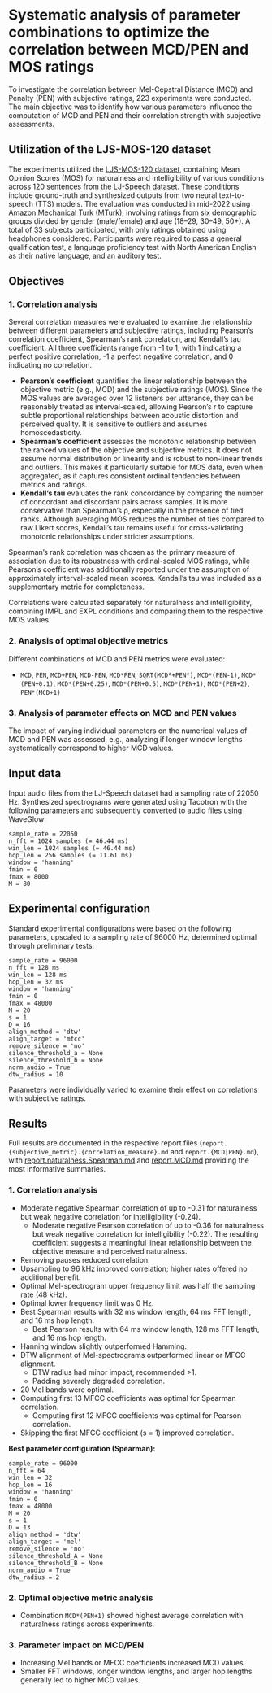 # Systematic analysis of parameter combinations to optimize the correlation between MCD/PEN and MOS ratings

To investigate the correlation between Mel-Cepstral Distance (MCD) and Penalty (PEN) with subjective ratings, 223 experiments were conducted. The main objective was to identify how various parameters influence the computation of MCD and PEN and their correlation strength with subjective assessments.

## Utilization of the LJS-MOS-120 dataset

The experiments utilized the [LJS-MOS-120 dataset](https://huggingface.co/datasets/stefantaubert/ljs-mos-120), containing Mean Opinion Scores (MOS) for naturalness and intelligibility of various conditions across 120 sentences from the [LJ-Speech dataset](https://keithito.com/LJ-Speech-Dataset). These conditions include ground-truth and synthesized outputs from two neural text-to-speech (TTS) models. The evaluation was conducted in mid-2022 using [Amazon Mechanical Turk (MTurk)](https://www.mturk.com), involving ratings from six demographic groups divided by gender (male/female) and age (18–29, 30–49, 50+). A total of 33 subjects participated, with only ratings obtained using headphones considered. Participants were required to pass a general qualification test, a language proficiency test  with North American English as their native language, and an auditory test.

## Objectives

### 1. Correlation analysis

Several correlation measures were evaluated to examine the relationship between different parameters and subjective ratings, including Pearson’s correlation coefficient, Spearman’s rank correlation, and Kendall’s tau coefficient. All three coefficients range from -1 to 1, with 1 indicating a perfect positive correlation, -1 a perfect negative correlation, and 0 indicating no correlation.

- **Pearson’s coefficient** quantifies the linear relationship between the objective metric (e.g., MCD) and the subjective ratings (MOS). Since the MOS values are averaged over 12 listeners per utterance, they can be reasonably treated as interval-scaled, allowing Pearson’s r to capture subtle proportional relationships between acoustic distortion and perceived quality. It is sensitive to outliers and assumes homoscedasticity.
- **Spearman’s coefficient** assesses the monotonic relationship between the ranked values of the objective and subjective metrics. It does not assume normal distribution or linearity and is robust to non-linear trends and outliers. This makes it particularly suitable for MOS data, even when aggregated, as it captures consistent ordinal tendencies between metrics and ratings.
- **Kendall’s tau** evaluates the rank concordance by comparing the number of concordant and discordant pairs across samples. It is more conservative than Spearman’s ρ, especially in the presence of tied ranks. Although averaging MOS reduces the number of ties compared to raw Likert scores, Kendall’s tau remains useful for cross-validating monotonic relationships under stricter assumptions.

Spearman’s rank correlation was chosen as the primary measure of association due to its robustness with ordinal-scaled MOS ratings, while Pearson’s coefficient was additionally reported under the assumption of approximately interval-scaled mean scores. Kendall’s tau was included as a supplementary metric for completeness.

Correlations were calculated separately for naturalness and intelligibility, combining IMPL and EXPL conditions and comparing them to the respective MOS values.

### 2. Analysis of optimal objective metrics

Different combinations of MCD and PEN metrics were evaluated:

- `MCD`, `PEN`, `MCD+PEN`, `MCD-PEN`, `MCD*PEN`, `SQRT(MCD²+PEN²)`, `MCD*(PEN-1)`, `MCD*(PEN+0.1)`, `MCD*(PEN+0.25)`, `MCD*(PEN+0.5)`, `MCD*(PEN+1)`, `MCD*(PEN+2)`, `PEN*(MCD+1)`

### 3. Analysis of parameter effects on MCD and PEN values

The impact of varying individual parameters on the numerical values of MCD and PEN was assessed, e.g., analyzing if longer window lengths systematically correspond to higher MCD values.

## Input data

Input audio files from the LJ-Speech dataset had a sampling rate of 22050 Hz. Synthesized spectrograms were generated using Tacotron with the following parameters and subsequently converted to audio files using WaveGlow:

```
sample_rate = 22050
n_fft = 1024 samples (= 46.44 ms)
win_len = 1024 samples (= 46.44 ms)
hop_len = 256 samples (= 11.61 ms)
window = 'hanning'
fmin = 0
fmax = 8000
M = 80
```

## Experimental configuration

Standard experimental configurations were based on the following parameters, upscaled to a sampling rate of 96000 Hz, determined optimal through preliminary tests:

```
sample_rate = 96000
n_fft = 128 ms
win_len = 128 ms
hop_len = 32 ms
window = 'hanning'
fmin = 0
fmax = 48000
M = 20
s = 1
D = 16
align_method = 'dtw'
align_target = 'mfcc'
remove_silence = 'no'
silence_threshold_a = None
silence_threshold_b = None
norm_audio = True
dtw_radius = 10
```

Parameters were individually varied to examine their effect on correlations with subjective ratings.

## Results

Full results are documented in the respective report files (`report.{subjective_metric}.{correlation_measure}.md` and `report.{MCD|PEN}.md`), with [report.naturalness.Spearman.md](https://github.com/stefantaubert/mel-cepstral-distance/blob/main/experiments/report.naturalness.Spearman.md) and [report.MCD.md](https://github.com/stefantaubert/mel-cepstral-distance/blob/main/experiments/report.MCD.md) providing the most informative summaries.

### 1. Correlation analysis

- Moderate negative Spearman correlation of up to -0.31 for naturalness but weak negative correlation for intelligibility (-0.24).
  * Moderate negative Pearson correlation of up to -0.36 for naturalness but weak negative correlation for intelligibility (-0.22). The resulting coefficient suggests a meaningful linear relationship between the objective measure and perceived naturalness.
- Removing pauses reduced correlation.
- Upsampling to 96 kHz improved correlation; higher rates offered no additional benefit.
- Optimal Mel-spectrogram upper frequency limit was half the sampling rate (48 kHz).
- Optimal lower frequency limit was 0 Hz.
- Best Spearman results with 32 ms window length, 64 ms FFT length, and 16 ms hop length.
  * Best Pearson results with 64 ms window length, 128 ms FFT length, and 16 ms hop length.
- Hanning window slightly outperformed Hamming.
- DTW alignment of Mel-spectrograms outperformed linear or MFCC alignment.
  * DTW radius had minor impact, recommended >1.
  * Padding severely degraded correlation.
- 20 Mel bands were optimal.
- Computing first 13 MFCC coefficients was optimal for Spearman correlation.
  * Computing first 12 MFCC coefficients was optimal for Pearson correlation.
- Skipping the first MFCC coefficient (s = 1) improved correlation.

**Best parameter configuration (Spearman):**

```
sample_rate = 96000
n_fft = 64
win_len = 32
hop_len = 16
window = 'hanning'
fmin = 0
fmax = 48000
M = 20
s = 1
D = 13
align_method = 'dtw'
align_target = 'mel'
remove_silence = 'no'
silence_threshold_A = None
silence_threshold_B = None
norm_audio = True
dtw_radius = 2
```

### 2. Optimal objective metric analysis

- Combination `MCD*(PEN+1)` showed highest average correlation with naturalness ratings across experiments.

### 3. Parameter impact on MCD/PEN

- Increasing Mel bands or MFCC coefficients increased MCD values.
- Smaller FFT windows, longer window lengths, and larger hop lengths generally led to higher MCD values.
